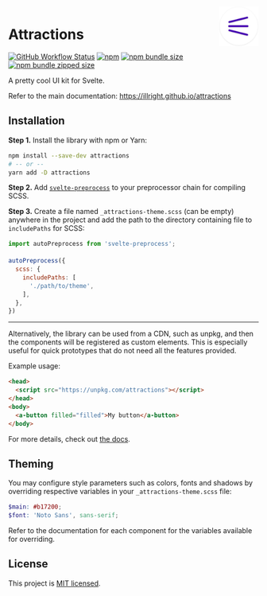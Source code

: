 <img src="https://raw.githubusercontent.com/illright/attractions/master/docs/static/logo-192.png" alt="Logo" align="right" width="80" />

# Attractions

[![GitHub Workflow Status](https://img.shields.io/github/workflow/status/illright/attractions/Release)](https://github.com/illright/attractions/actions?query=workflow%3ARelease)
[![npm](https://img.shields.io/npm/v/attractions)](https://www.npmjs.com/package/attractions)
[![npm bundle size](https://img.shields.io/bundlephobia/min/attractions)](https://bundlephobia.com/result?p=attractions)
[![npm bundle zipped size](https://img.shields.io/bundlephobia/minzip/attractions)](https://bundlephobia.com/result?p=attractions)

A pretty cool UI kit for Svelte.

Refer to the main documentation: <https://illright.github.io/attractions>


## Installation

**Step 1.** Install the library with npm or Yarn:

```bash
npm install --save-dev attractions
# -- or --
yarn add -D attractions
```

**Step 2.** Add [`svelte-preprocess`](https://github.com/sveltejs/svelte-preprocess/blob/master/docs/usage.md) to your preprocessor chain for compiling SCSS.

**Step 3.** Create a file named `_attractions-theme.scss` (can be empty) anywhere in the project and add the path to the directory containing file to `includePaths` for SCSS:

```js
import autoPreprocess from 'svelte-preprocess';

autoPreprocess({
  scss: {
    includePaths: [
      './path/to/theme',
    ],
  },
})
```

---

Alternatively, the library can be used from a CDN, such as unpkg, and then the components will be registered as custom elements. This is especially useful for quick prototypes that do not need all the features provided.

Example usage:
```html
<head>
  <script src="https://unpkg.com/attractions"></script>
</head>
<body>
  <a-button filled="filled">My button</a-button>
</body>
```
For more details, check out [the docs](https://illright.github.io/attractions/docs/custom-elements).

## Theming

You may configure style parameters such as colors, fonts and shadows by overriding respective variables in your `_attractions-theme.scss` file:

```scss
$main: #b17200;
$font: 'Noto Sans', sans-serif;
```

Refer to the documentation for each component for the variables available for overriding.

## License

This project is [MIT licensed](./LICENSE).
